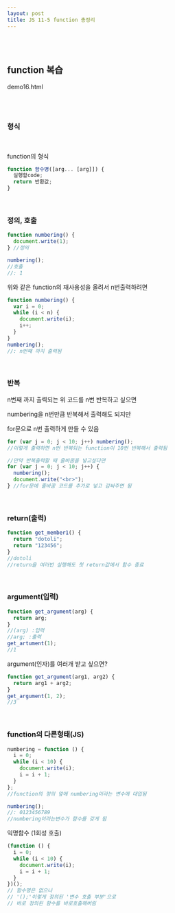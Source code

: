 ```yaml
---
layout: post
title: JS 11-5 function 총정리
---
```


<br><br>

## function 복습

demo16.html

<br><br>

### 형식

<br>

function의 형식

```javascript
function 함수명([arg... [arg]]) {
  실행할code;
  return 반환값;
}
```

<br>

### 정의, 호출

```javascript
function numbering() {
  document.write(1);
} //정의

numbering();
//호출
//: 1
```

위와 같은 function의 재사용성을 올려서 n번출력하려면

```javascript
function numbering() {
  var i = 0;
  while (i < n) {
    document.write(i);
    i++;
  }
}
numbering();
//: n번째 까지 출력됨
```

<br>

### 반복

n번째 까지 출력되는 위 코드를 n번 반복하고 싶으면

numbering을 n번만큼 반복해서 출력해도 되지만

for문으로 n번 출력하게 만들 수 있음

```javascript
for (var j = 0; j < 10; j++) numbering();
//이렇게 출력하면 n번 반복되는 function이 10번 반복해서 출력됨

//만약 반복출력할 때 줄바꿈을 넣고싶다면
for (var j = 0; j < 10; j++) {
  numbering();
  document.write("<br>");
} //for문에 줄바꿈 코드를 추가로 넣고 감싸주면 됨
```

<br>

### return(출력)

```javascript
function get_member1() {
  return "dotoli";
  return "123456";
}
//dotoli
//return을 여러번 실행해도 첫 return값에서 함수 종료
```

<br>

### argument(입력)

```javascript
function get_argument(arg) {
  return arg;
}
//(arg) :입력
//arg; :출력
get_artument(1);
//1
```

argument(인자)를 여러개 받고 싶으면?

```javascript
function get_argument(arg1, arg2) {
  return arg1 + arg2;
}
get_argument(1, 2);
//3
```

<br>

### function의 다른형태(JS)

```javascript
numbering = function () {
  i = 0;
  while (i < 10) {
    document.write(i);
    i = i + 1;
  }
};
//function의 정의 앞에 numbering이라는 변수에 대입됨

numbering();
//: 0123456789
//numbering이라는변수가 함수를 갖게 됨
```

익명함수 (1회성 호출)

```javascript
(function () {
  i = 0;
  while (i < 10) {
    document.write(i);
    i = i + 1;
  }
})();
// 함수명은 없으나
// '();'이렇게 정의된 '변수 호출 부분'으로
// 바로 정의된 함수를 바로호출해버림
```
